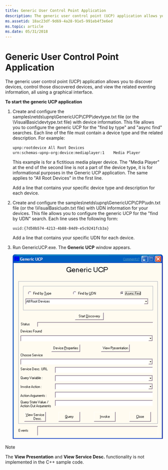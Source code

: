 ```yaml
---
title: Generic User Control Point Application
description: The generic user control point (UCP) application allows you to discover devices, control those discovered devices, and view the related eventing information, all using a graphical interface.
ms.assetid: 18ac23df-9d69-4a28-91e5-991eb4f3e6ed
ms.topic: article
ms.date: 05/31/2018
---
```


# Generic User Control Point Application

The generic user control point (UCP) application allows you to discover devices, control those discovered devices, and view the related eventing information, all using a graphical interface.

**To start the generic UCP application**

1.  Create and configure the samples\\netds\\upnp\\GenericUCP\\CPP\\devtype.txt file (or the \\VisualBasic\\devtype.txt file) with device information. This file allows you to configure the generic UCP for the "find by type" and "async find" searches. Each line of the file must contain a device type and the related description. For example:

    ``` syntax
    upnp:rootdevice All Root Devices
    urn:schemas-upnp-org:device:mediaplayer:1    Media Player
    ```

    This example is for a fictitious media player device. The "Media Player" at the end of the second line is not a part of the device type, it is for informational purposes in the Generic UCP application. The same applies to "All Root Devices" in the first line.

    Add a line that contains your specific device type and description for each device.

2.  Create and configure the samples\\netds\\upnp\\GenericUCP\\CPP\\udn.txt file (or the \\VisualBasic\\udn.txt file) with UDN information for your devices. This file allows you to configure the generic UCP for the "find by UDN" search. Each line uses the following form:

    ``` syntax
    uuid:{7d50b574-4213-4b88-84d9-e5c9241fcb3a}
    ```

    Add a line that contains your specific UDN for each device.

3.  Run GenericUCP.exe. The **Generic UCP** window appears.

    ![generic ucp window](images/generic-ucp.png)

> [!Note]  
> The **View Presentation** and **View Service Desc.** functionality is not implemented in the C++ sample code.

 

 

 




